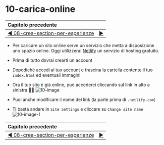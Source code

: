 # 10-carica-online

| Capitolo precedente  |      |
| :--------------- | ---------------: |
| [◀︎ 08-crea-section-per-esperienze](../08-crea-section-per-esperienze)| [▶︎](https://github.com/lykkechen/work-pop/) |

- Per caricare un sito online serve un servizio che metta a disposizione uno spazio online.
Oggi utilizzerai [Netlify](https://www.netlify.com) un servizio di hosting gratuito.
- Prima di tutto dovrai crearti un account
- Dopodiché accedi al tuo account e trascina la cartella contente il tuo `index.html` ed eventuali immagini
- Ora il tuo sito è già online, può accederci cliccando sul link in alto a sinistra 🎉🎉
![10-image](../assets/10-image)

- Puoi anche modificare il nome del link (la parte prima di `.netlify.com`)
- Ti basta andare in `Site Settings` e cliccare su `Change site name`
![10-image-1](../assets/10-image-1)

| Capitolo precedente  |      |
| :--------------- | ---------------: |
| [◀︎ 08-crea-section-per-esperienze](../08-crea-section-per-esperienze)| [▶︎](https://github.com/lykkechen/work-pop/) |